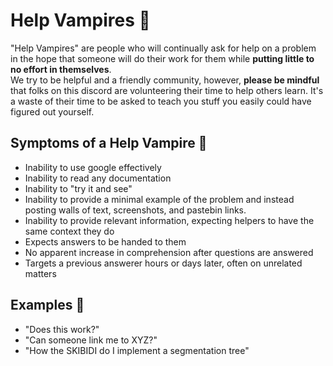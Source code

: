 <!-- alias vampire -->

# Help Vampires :vampire:

"Help Vampires" are people who will continually ask for help on a problem in the hope that someone will do their work
for them while **putting little to no effort in themselves**.<br> We try to be helpful and a friendly community,
however, **please be mindful** that folks on this discord are volunteering their time to help others learn. It's a waste
of their time to be asked to teach you stuff you easily could have figured out yourself.

## Symptoms of a Help Vampire :bat:

- Inability to use google effectively
- Inability to read any documentation
- Inability to "try it and see"
- Inability to provide a minimal example of the problem and instead posting walls of text, screenshots, and pastebin
  links.
- Inability to provide relevant information, expecting helpers to have the same context they do
- Expects answers to be handed to them
- No apparent increase in comprehension after questions are answered
- Targets a previous answerer hours or days later, often on unrelated matters

## Examples :garlic:

- "Does this work?"
- "Can someone link me to XYZ?"
- "How the SKIBIDI do I implement a segmentation tree"
